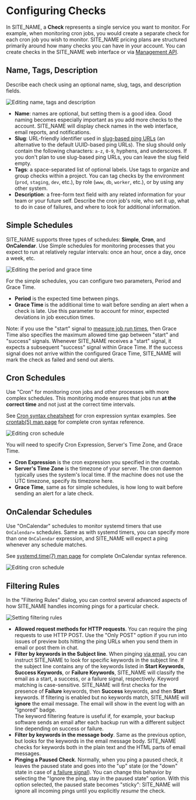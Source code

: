 # Configuring Checks

In SITE_NAME, a **Check** represents a single service you want to
monitor. For example, when monitoring cron jobs, you would create a separate check for
each cron job you wish to monitor. SITE_NAME pricing plans are structured primarily
around how many checks you can have in your account. You can create checks
in the SITE_NAME web interface or via [Management API](../api/).

## Name, Tags, Description

Describe each check using an optional name, slug, tags, and description fields.

![Editing name, tags and description](IMG_URL/edit_name.png)

* **Name**: names are optional, but setting them is a good idea.
Good naming becomes especially important as you add more checks to the
account. SITE_NAME will display check names in the web interface, email reports,
and notifications.
* **Slug**: URL-friendly identifier used in [slug-based ping URLs](../http_api/#success-slug)
(an alternative to the default UUID-based ping URLs). The slug should only contain the
following characters: `a-z`, `0-9`, hyphens, and underscores. If you don't plan to use
slug-based ping URLs, you can leave the slug field empty.
* **Tags**: a space-separated list of optional labels. Use tags to organize and group
checks within a project. You can tag checks by the environment
(`prod`, `staging`, `dev`, etc.), by role (`www`, `db`, `worker`, etc.), or by using
any other system.
* **Description**: a free-form text field with any related information for your team
or your future self. Describe the cron job's role, who set it up, what to do in
case of failures, and where to look for additional information.

## Simple Schedules

SITE_NAME supports three types of schedules: **Simple**, **Cron**, and **OnCalendar**.
Use Simple schedules for monitoring processes that you expect to run at relatively
regular intervals: once an hour, once a day, once a week, etc.

![Editing the period and grace time](IMG_URL/edit_simple_schedule.png)

For the simple schedules, you can configure two parameters, Period and Grace Time.

* **Period** is the expected time between pings.
* **Grace Time** is the additional time to wait before sending an alert when a check
is late. Use this parameter to account for minor, expected deviations in job
execution times.

Note: if you use the "start" signal to [measure job run times](../measuring_script_run_time/),
then Grace Time also specifies the maximum allowed time gap between "start" and
"success" signals. Whenever SITE_NAME receives a "start" signal, it expects a subsequent 
"success" signal within Grace Time. If the success signal does not arrive within the 
configured Grace Time, SITE_NAME will mark the check as failed and send out alerts.

## Cron Schedules

Use "Cron" for monitoring cron jobs and other processes with more complex schedules.
This monitoring mode ensures that jobs run **at the correct time** and not just at
the correct time intervals.

See [Cron syntax cheatsheet](../cron/) for cron expression syntax examples.
See [crontab(5) man page](https://www.man7.org/linux/man-pages/man5/crontab.5.html)
for complete cron syntax reference.

![Editing cron schedule](IMG_URL/edit_cron_schedule.png)

You will need to specify Cron Expression, Server's Time Zone, and Grace Time.

* **Cron Expression** is the cron expression you specified in the crontab.
* **Server's Time Zone** is the timezone of your server. The cron daemon typically uses
the system's local time. If the machine does not use the UTC timezone, specify its
timezone here.
* **Grace Time**, same as for simple schedules, is how long to wait before sending an
alert for a late check.

## OnCalendar Schedules

Use "OnCalendar" schedules to monitor systemd timers that use `OnCalendar=` schedules.
Same as with systemd timers, you can specify more than one `OnCalendar` expression,
and SITE_NAME will expect a ping whenever any schedule matches.

See [systemd.time(7) man page](https://www.man7.org/linux/man-pages/man7/systemd.time.7.html#CALENDAR_EVENTS)
for complete OnCalendar syntax reference.

![Editing cron schedule](IMG_URL/edit_oncalendar_schedule.png)

## Filtering Rules

In the "Filtering Rules" dialog, you can control several advanced aspects of
how SITE_NAME handles incoming pings for a particular check.

![Setting filtering rules](IMG_URL/filtering_rules.png)

* **Allowed request methods for HTTP requests**. You can require the ping
requests to use HTTP POST. Use the "Only POST" option if you run into issues of
preview bots hitting the ping URLs when you send them in email or post them in chat.
* **Filter by keywords in the Subject line**. When pinging [via email](../email/),
you can instruct SITE_NAME to look for specific keywords in the subject line. If the
subject line contains any of the keywords listed in **Start Keywords**,
**Success Keywords**, or **Failure Keywords**, SITE_NAME will classify the email as
a start, a success, or a failure signal, respectively. Keyword matching is case-sensitive.
SITE_NAME will first checks for the presence of **Failure** keywords, then **Success**
keywords, and then **Start** keywords. If filtering is enabled but no keywords
match, SITE_NAME will **ignore** the email message. The email will show in the event log
with an "Ignored" badge.<br>The keyword filtering feature is useful if, for example,
your backup  software sends an email after each backup run with a different subject
line depending on success or failure.
* **Filter by keywords in the message body**. Same as the previous option, but
looks for the keywords in the email message body. SITE_NAME checks for keywords both in
the plain text and the HTML parts of email messages.
* **Pinging a Paused Check**. Normally, when you ping a paused check, it leaves the
paused state and goes into the "up" state (or the "down" state
in case of [a failure signal](../signaling_failures/)).
You can change this behavior by selecting the "Ignore the ping, stay in
the paused state" option. With this option selected, the paused state becomes "sticky":
SITE_NAME will ignore all incoming pings until you explicitly *resume* the check.
